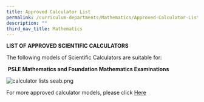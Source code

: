 ```yaml
---
title: Approved Calculator List
permalink: /curriculum-departments/Mathematics/Approved-Calculator-List/
description: ""
third_nav_title: Mathematics
---
```

**LIST OF APPROVED SCIENTIFIC CALCULATORS**

The following models of Scientific Calculators are suitable for:

 **PSLE Mathematics and Foundation Mathematics Examinations**

![calculator lists seab.png](https://rivervalepri.moe.edu.sg/qql/slot/u143/Curriculum/Departments/Maths/calculator%20lists%20seab.png)

  

For more approved calculator models, please click [Here](/files/Curriculum%20Science/guidelines_calculators.pdf)